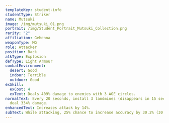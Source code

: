 ```yaml
---
templateKey: student-info
studentType: Striker
name: Mutsuki
image: /img/mutsuki_01.png
portrait: /img/Student_Portrait_Mutsuki_Collection.png
rarity: "2"
affiliation: Gehenna
weaponType: MG
role: Attacker
position: Back
atkType: Explosion
defType: Light Armour
combatEnvironment:
  desert: Good
  indoor: Terrible
  outdoor: Good
exSkill:
  exCost: 4
  exText: Deals 409% damage to enemies with 3 AOE circles.
normalText: Every 20 seconds, install 3 landmines (disappears in 15 sec) that
  deal 334% damage.
enhancedText: Increases attack by 14%.
subText: While attacking, 25% chance to increase accuracy by 30.2% (30 sec) (CD 25 sec).
---
```

